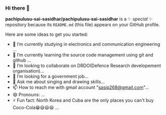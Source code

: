 ### Hi there 👋


**pachipulusu-sai-sasidhar/pachipulusu-sai-sasidhar** is a ✨ _special_ ✨ repository because its `README.md` (this file) appears on your GitHub profile.

Here are some ideas to get you started:

- 🔭 I’m currently studying in electronics and communication engineering  ...
- 🌱 I’m currently learning the source code management using git and github ...
- 👯 I’m looking to collaborate on DRDO(Defence Research developement organisation)...
- 🤔 I’m looking for a government job...
- 💬 Ask me about singing and drawing skills...
- 📫 How to reach me with gmail account "sasip268@gmail.com"...
- 😄 Pronouns: ...
- ⚡ Fun fact: North Korea and Cuba are the only places you can't buy Coco-Cola😁😃😃😆 ...

